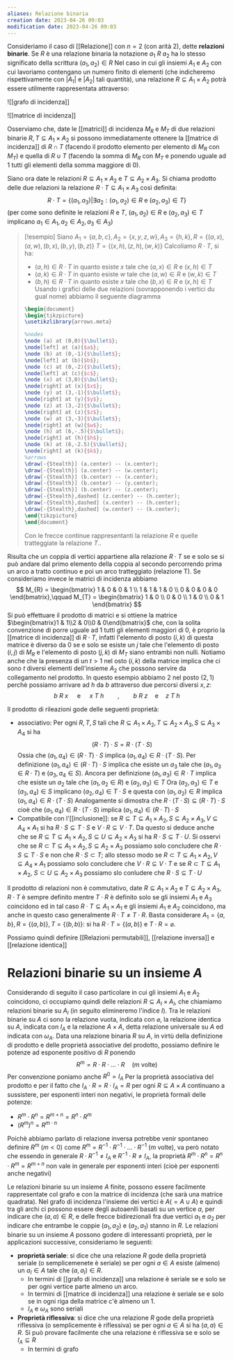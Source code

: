 ```yaml
---
aliases: Relazione binaria
creation date: 2023-04-26 09:03
modification date: 2023-04-26 09:03
---
```


Consideriamo il caso di [[Relazione]] con $n = 2$ (con arità $2$), dette **relazioni binarie**.
Se $R$ è una relazione binaria la notazione $a_{1}\ R\ a_{2}$ ha lo stesso significato della scrittura $(a_{1},a_{2}) \in R$
Nel caso in cui gli insiemi $A_{1}$ e $A_{2}$ con cui lavoriamo contengano un numero finito di elementi (che indicheremo rispettivamente con $|A_{1}|$ e $|A_{2}|$ tali quantità), una relazione $R \subseteq A_{1} \times A_{2}$ potrà essere utilmente rappresentata attraverso:

![[grafo di incidenza]]

![[matrice di incidenza]]

Osserviamo che, date le [[matrici]] di incidenza $M_{R}$ e $M_{T}$ di due relazioni binarie $R,T \subseteq A_{1} \times A_{2}$ si possono immediatamente ottenere la [[matrice di incidenza]] di $R \cap T$ (facendo il prodotto elemento per elemento di $M_{R}$ con $M_{T}$) e quella di $R \cup T$ (facendo la somma di $M_{R}$ con $M_{T}$ e ponendo uguale ad $1$ tutti gli elementi della somma maggiore di $0$).

Siano ora date le relazioni $R \subseteq A_{1} \times A_{2}$ e $T \subseteq A_{2} \times A_{3}$. Si chiama prodotto delle due relazioni la relazione $R \cdot T \subseteq A_{1} \times A_{3}$ così definita:
$$ R \cdot T = \{ (a_{1},a_{3}) | \exists a_{2} : (a_{1},a_{2}) \in R \text{ e } (a_{2},a_{3}) \in T \} $$
(per come sono definite le relazioni $R$ e $T$, $(a_{1},a_{2}) \in R$ e $(a_{2},a_{3}) \in T$ implicano $a_{1} \in A_{1}, a_{2} \in A_{2}, a_{3} \in A_{3}$) 

> [!esempio]
> Siano $A_{1} = \{ a,b,c \}, A_{2} = \{ x,y,z,w \}, A_{3} = \{ h,k \}, R = \{ (a,x),(a,w),(b,x),(b,y),(b,z) \}$
> $T = \{ (x,h),(z,h),(w,k) \}$
> Calcoliamo $R \cdot T$, si ha:
> - $(a,h) \in R \cdot T$ in quanto esiste $x$ tale che $(a,x) \in R$ e $(x,h) \in T$
> - $(a,k) \in R \cdot T$ in quanto esiste $w$ tale che $(a,w) \in R$ e $(w,k) \in T$
> - $(b,h) \in R \cdot T$ in quanto esiste $x$ tale che $(b,x) \in R$ e $(x,h) \in T$
> Usando i grafici delle due relazioni (sovrapponendo i vertici du gual nome) abbiamo il seguente diagramma
>  ```tikz
>  \begin{document}
>  \begin{tikzpicture}
>  \usetikzlibrary{arrows.meta}
>  
>  %nodes
>  \node (a) at (0,0){$\bullet$};
>  \node[left] at (a){$a$};
>  \node (b) at (0,-1){$\bullet$};
>  \node[left] at (b){$b$};
>  \node (c) at (0,-2){$\bullet$};
>  \node[left] at (c){$c$};
>  \node (x) at (3,0){$\bullet$};
>  \node[right] at (x){$x$};
>  \node (y) at (3,-1){$\bullet$};
>  \node[right] at (y){$y$};
>  \node (z) at (3,-2){$\bullet$};
>  \node[right] at (z){$z$};
>  \node (w) at (3,-3){$\bullet$};
>  \node[right] at (w){$w$};
>  \node (h) at (6,-.5){$\bullet$};
>  \node[right] at (h){$h$};
>  \node (k) at (6,-2.5){$\bullet$};
>  \node[right] at (k){$k$};
>  %arrows
>  \draw[-{Stealth}] (a.center) -- (x.center);
>  \draw[-{Stealth}] (a.center) -- (w.center);
>  \draw[-{Stealth}] (b.center) -- (x.center);
>  \draw[-{Stealth}] (b.center) -- (y.center);
>  \draw[-{Stealth}] (b.center) -- (z.center);
>  \draw[-{Stealth},dashed] (z.center) -- (h.center);
>  \draw[-{Stealth},dashed] (x.center) -- (h.center);
>  \draw[-{Stealth},dashed] (w.center) -- (k.center);
>  \end{tikzpicture}
>  \end{document}
>  ```
>
>Con le frecce continue rappresentanti la relazione $R$ e quelle tratteggiate la relazione $T$..


Risulta che un coppia di vertici appartiene alla relazione $R \cdot T$ se e solo se si può andare dal primo elemento della coppia al secondo percorrendo prima un arco a tratto continuo e poi un arco tratteggiato (relazione T).
Se consideriamo invece le matrici di incidenza abbiamo
$$
M_{R} = \begin{bmatrix}
1 & 0 & 0 & 1 \\
1 & 1 & 1 & 0 \\
0 & 0 & 0 & 0
\end{bmatrix},\qquad M_{T} = \begin{bmatrix}
1 & 0 \\
0 & 0 \\
1 & 0 \\
0 & 1
\end{bmatrix}
$$
Si può effettuare il prodotto di matrici e si ottiene la matrice $\begin{bmatrix}1 & 1\\2 & 0\\0 & 0\end{bmatrix}$ che, con la solita convenzione di porre uguale ad $1$ tutti gli elementi maggiori di $0$, è proprio la [[matrice di incidenza]] di $R \cdot T$, infatti l'elemento di posto $(i,k)$ di questa matrice è diverso da $0$ se e solo se esiste un $j$ tale che l'elemento di posto $(i,j)$ di $M_{R}$ e l'elemento di posto $(j,k)$ di $M_{T}$ siano entrambi non nulli.
Notiamo anche che la presenza di un $t > 1$ nel osto $(i,k)$ della matrice implica che ci sono $t$ diversi elementi dell'insieme $A_{2}$ che possono servire da collegamento nel prodotto.
In questo esempio abbiamo $2$ nel posto $(2,1)$ perchè possiamo arrivare ad $h$ da $b$ attraverso due percorsi diversi $x,z$:
$$ b\ R\ x \quad\text{ e }\quad x\ T\ h\qquad,\qquad b\ R\ z\quad \text{e}\quad z\ T\ h $$

Il prodotto di rileazioni gode delle seguenti proprietà:
- associativo:
  Per ogni $R,T,S$ tali che $R \subseteq A_{1} \times A_{2}, T \subseteq A_{2} \times A_{3}, S \subseteq A_{3} \times A_{4}$ si ha
  $$ (R \cdot T) \cdot S = R \cdot (T\cdot S) $$
  Ossia che $(a_{1},a_{4}) \in (R\cdot T)\cdot S$ implica $(a_{1},a_{4} )\in R \cdot (T\cdot S)$.
  Per definizione $(a_{1},a_{4}) \in (R\cdot T)\cdot S$ implica che esiste un $a_{3}$ tale che $(a_{1},a_{3} \in R\cdot T)$ e $(a_{3},a_{4} \in S)$.
  Ancora per definizione $(a_{1},a_{3}) \in R \cdot T$ implica che esiste un $a_{2}$ tale che $(a_{1},a_{2} \in R)$ e $(a_{2},a_{3} )\in T$
  Ora $(a_{2},a_{3}) \in T$ e $(a_{3},a_{4}) \in S$ implicano $(a_{2},a_{4}) \in T \cdot S$ e questa con $(a_{1},a_{2}) \in R$ implica $(a_{1},a_{4}) \in R \cdot (T\cdot S)$
  Analogamente si dimostra che $R\cdot(T\cdot S) \subseteq (R\cdot T)\cdot S$ cioè che $(a_{1},a_{4}) \in R\cdot(T\cdot S)$ implica $(a_{1},a_{4}) \in (R\cdot T)\cdot S$
- Compatibile con l'[[inclusione]]:
  se $R \subseteq T \subseteq A_{1} \times A_{2}, S \subseteq A_{2} \times A_{3}, V \subseteq A_{4}\times A_{1}$ si ha
   $R \cdot S \subseteq T \cdot S$ e $V \cdot R \subseteq V \cdot T$.
  Da questo si deduce anche che se $R \subseteq T \subseteq A_{1} \times A_{2}, S \subseteq U \subseteq A_{2} \times A_{3}$ si ha
   $R \cdot S \subseteq T \cdot U$.
  Si osservi che se $R \subset T \subseteq A_{1} \times A_{2}, S \subseteq A_{2} \times A_{3}$ possiamo solo concludere che $R \cdot S \subseteq T \cdot S$ e non che $R \cdot S \subset T$; allo stesso modo se $R \subset T \subseteq A_{1} \times A_{2}, V \subseteq A_{4} \times A_{1}$ possiamo solo concludere che $V \cdot R \subseteq V \cdot T$ e se $R \subset T \subseteq A_{1} \times A_{2}$, $S \subset U \subseteq A_{2} \times A_{3}$ possiamo slo conludere che $R \cdot S \subseteq T \cdot U$

Il prodotto di relazioni non è commutativo, date $R \subseteq A_{1} \times A_{2}$ e $T \subseteq A_{2} \times A_{3}$, $R \cdot T$ è sempre definito mentre $T \cdot R$ è definito solo se gli insiemi $A_{1}$ e $A_{3}$ coincidono ed in tal caso $R \cdot T \subseteq A_{1} \times A_{1}$ e gli insiemi $A_{1}$ e $A_{2}$ coincidono, ma anche in questo caso generalmente $R \cdot T \neq T \cdot R$. Basta considerare $A_{1} = \{ a,b \}, R = \{ (a,b) \}, T = \{ (b,b) \}$: si ha $R \cdot T = \{ (a,b) \}$ e $T \cdot R = \varnothing$.

Possiamo quindi definire [[Relazioni permutabili]], [[relazione inversa]] e [[relazione identica]]





# Relazioni binarie su un insieme $A$

Considerando di seguito il caso particolare in cui gli insiemi $A_{1}$ e $A_{2}$ coincidono, ci occupiamo quindi delle relazioni $R \subseteq A_{I} \times A_{I}$, che chiamiamo relazioni binarie su $A_{I}$ (in seguito elimineremo l'indice $I$).
Tra le relazioni binarie su $A$ ci sono la relazione vuota, indicata con $\varnothing$, la relazione identica su $A$, indicata con $I_{A}$ e la relazione $A \times A$, detta relazione universale su $A$ ed indicata con $\omega_{A}$.
Data una relazione binaria $R$ su $A$, in virtù della definizione di prodotto e delle proprietà associative del prodotto, possiamo definire le potenze ad esponente positivo di $R$ ponendo
$$ R^m = R \cdot R \cdot \dots \cdot R\quad (m \text{ volte}) $$
Per convenzione poniamo anche $R^0 = I_{A}$
Per la proprietà associativa del prodotto e per il fatto che $I_{A} \cdot R = R \cdot I_{A} = R$ per ogni $R \subseteq A \times A$ continuano a sussistere, per esponenti interi non negativi, le proprietà formali delle potenze:
- $R^m \cdot R^n = R^{m + n} = R^n \cdot R^m$
- $(R^m)^n = R^{m\cdot n}$

Poichè abbiamo parlato di relazione inversa potrebbe venir spontaneo definire $R^m\ (m < 0)$ come $R^m = R^{-1} \cdot R^{-1} \cdot \ldots \cdot R^{-1}$ ($m$ volte), va però notato che essendo in generale $R \cdot R^{-1} \neq I_{A}$ e $R^{-1}\cdot R \neq I_{A}$, la proprietà $R^m \cdot R^n = R^n \cdot R^m = R^{m + n}$ non vale in generale per esponenti interi (cioè per esponenti anche negativi)

Le relazioni binarie su un insieme $A$ finite, possono essere facilmente rappresentate col grafo e con la matrice di incidenza (che sarà una matrice quadrata). Nel grafo di incidenza l'insieme dei vertici è $A (= A \cup A)$ e quindi tra gli archi ci possono essere degli autoaenlli basati su un vertice $a$, per indicare che $(a,a) \in R$, e delle frecce bidirezionali fra due vertici $a_{1}$ e $a_{2}$ per indicare che entrambe le coppie $(a_{1},a_{2})$ e $(a_{2},a_{1})$ stanno in $R$.
Le relazioni binarie su un insieme $A$ possono godere di interessanti proprietà, per le applicazioni successive, consideriamo le seguenti:

- **proprietà seriale**: si dice che una relazione $R$ gode della proprietà seriale (o semplicemenete è seriale) se per ogni $a \in A$ esiste (almeno) un $a_{I} \in A$ tale che $(a,a_{I}) \in R$.
  - In termini di [[grafo di incidenza]] una relazione è seriale se e solo se per ogni vertice parte almeno un arco.
  - In termini di [[matrice di incidenza]] una relazione è seriale se e solo se in ogni riga della matrice c'è almeno un $1$.
  - $I_{A}$ e $\omega_{A}$ sono seriali
- **Proprietà riflessiva**: si dice che una relazione $R$ gode della proprietà riflessiva (o semplicemente è riflessiva) se per ogni $a \in A$ si ha $(a,a) \in R$.
  Si può provare facilmente che una relazione è riflessiva se e solo se $I_{A} \subseteq R$
  - In termini di grafo 
